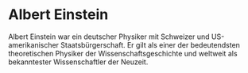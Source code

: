 # Albert Einstein

Albert Einstein war ein deutscher Physiker mit Schweizer und US-amerikanischer Staatsbürgerschaft. Er gilt als einer der bedeutendsten theoretischen Physiker der Wissenschaftsgeschichte und weltweit als bekanntester Wissenschaftler der Neuzeit.